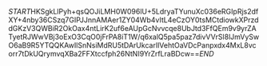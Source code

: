 $START$HKSgkLlPyh+qsQOJiLMH0W096lU+5LdryaTYunuXc036eRGIpRjs2dfXY+4nby36CSzq7GIPJJnnAMAer1ZY04Wb4vItL4eCzOY0tsMCtdiowkXPrzddGKzV3QWBiR2OkOax4ntLirK2uf6eAUpGcNvvcqe8UbJtd3FfQEm9v9yrZATyetRJWwVBj3oExO3CqO0jFrPA8iT1W/q6xalQ5pa5paz7divVVrSl8lJmVySwO6aB9R5YTQQKAwIlSnNsiMdRU5tDArUkcarIlVehtOaVDcPanpxdx4MxL8vcorr7tDkUQrymvqXBa2FFXtccfph26NtNI9YrZrfLraBDcw==$END$